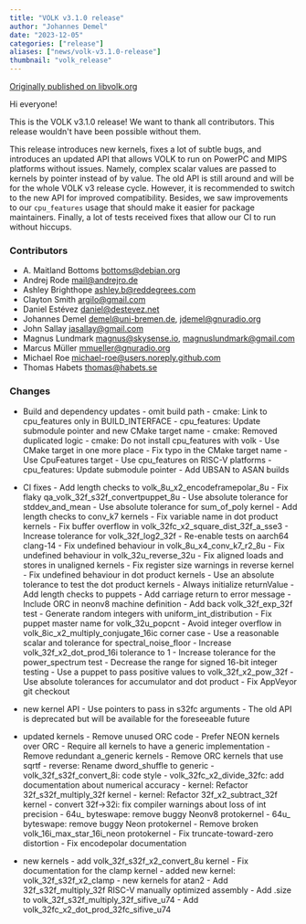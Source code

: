 ```yaml
---
title: "VOLK v3.1.0 release"
author: "Johannes Demel"
date: "2023-12-05"
categories: ["release"]
aliases: ["news/volk-v3.1.0-release"]
thumbnail: "volk_release"
---
```


[Originally published on libvolk.org](https://www.libvolk.org/release-v310.html)

Hi everyone!

This is the VOLK v3.1.0 release! We want to thank all contributors. This release wouldn't have been possible without them.

This release introduces new kernels, fixes a lot of subtle bugs, and introduces an updated API that allows VOLK to run on PowerPC and MIPS platforms without issues. Namely, complex scalar values are passed to kernels by pointer instead of by value. The old API is still around and will be for the whole VOLK v3 release cycle. However, it is recommended to switch to the new API for improved compatibility. Besides, we saw improvements to our `cpu_features` usage that should make it easier for package maintainers. Finally, a lot of tests received fixes that allow our CI to run without hiccups.

### Contributors

* A. Maitland Bottoms <bottoms@debian.org>
* Andrej Rode <mail@andrejro.de>
* Ashley Brighthope <ashley.b@reddegrees.com>
* Clayton Smith <argilo@gmail.com>
* Daniel Estévez <daniel@destevez.net>
* Johannes Demel <demel@uni-bremen.de>, <jdemel@gnuradio.org>
* John Sallay <jasallay@gmail.com>
* Magnus Lundmark <magnus@skysense.io>, <magnuslundmark@gmail.com>
* Marcus Müller <mmueller@gnuradio.org>
* Michael Roe <michael-roe@users.noreply.github.com>
* Thomas Habets <thomas@habets.se>


### Changes

- Build and dependency updates
      - omit build path
      - cmake: Link to cpu_features only in BUILD_INTERFACE
      - cpu_features: Update submodule pointer and new CMake target name
      - cmake: Removed duplicated logic
      - cmake: Do not install cpu_features with volk
      - Use CMake target in one more place
      - Fix typo in the CMake target name
      - Use CpuFeatures target
      - Use cpu_features on RISC-V platforms
      - cpu_features: Update submodule pointer
      - Add UBSAN to ASAN builds

- CI fixes
      - Add length checks to volk_8u_x2_encodeframepolar_8u
      - Fix flaky qa_volk_32f_s32f_convertpuppet_8u
      - Use absolute tolerance for stddev_and_mean
      - Use absolute tolerance for sum_of_poly kernel
      - Add length checks to conv_k7 kernels
      - Fix variable name in dot product kernels
      - Fix buffer overflow in volk_32fc_x2_square_dist_32f_a_sse3
      - Increase tolerance for volk_32f_log2_32f
      - Re-enable tests on aarch64 clang-14
      - Fix undefined behaviour in volk_8u_x4_conv_k7_r2_8u
      - Fix undefined behaviour in volk_32u_reverse_32u
      - Fix aligned loads and stores in unaligned kernels
      - Fix register size warnings in reverse kernel
      - Fix undefined behaviour in dot product kernels
      - Use an absolute tolerance to test the dot product kernels
      - Always initialize returnValue
      - Add length checks to puppets
      - Add carriage return to error message
      - Include ORC in neonv8 machine definition
      - Add back volk_32f_exp_32f test
      - Generate random integers with uniform_int_distribution
      - Fix puppet master name for volk_32u_popcnt
      - Avoid integer overflow in volk_8ic_x2_multiply_conjugate_16ic corner case
      - Use a reasonable scalar and tolerance for spectral_noise_floor
      - Increase volk_32f_x2_dot_prod_16i tolerance to 1
      - Increase tolerance for the power_spectrum test
      - Decrease the range for signed 16-bit integer testing
      - Use a puppet to pass positive values to volk_32f_x2_pow_32f
      - Use absolute tolerances for accumulator and dot product
      - Fix AppVeyor git checkout

- new kernel API
      - Use pointers to pass in s32fc arguments
        - The old API is deprecated but will be available for the foreseeable future

- updated kernels
      - Remove unused ORC code
      - Prefer NEON kernels over ORC
      - Require all kernels to have a generic implementation
      - Remove redundant a_generic kernels
      - Remove ORC kernels that use sqrtf
      - reverse: Rename dword_shuffle to generic
      - volk_32f_s32f_convert_8i: code style
      - volk_32fc_x2_divide_32fc: add documentation about numerical accuracy
      - kernel: Refactor 32f_s32f_multiply_32f kernel
      - kernel: Refactor 32f_x2_subtract_32f kernel
      - convert 32f->32i: fix compiler warnings about loss of int precision
      - 64u_ byteswape: remove buggy Neonv8 protokernel
      - 64u_ byteswape: remove buggy Neon protokernel
      - Remove broken volk_16i_max_star_16i_neon protokernel
      - Fix truncate-toward-zero distortion
      - Fix encodepolar documentation

- new kernels
      - add volk_32f_s32f_x2_convert_8u kernel
      - Fix documentation for the clamp kernel
      - added new kernel: volk_32f_s32f_x2_clamp
      - new kernels for atan2
      - Add 32f_s32f_multiply_32f RISC-V manually optimized assembly
      - Add .size to volk_32f_s32f_multiply_32f_sifive_u74
      - Add volk_32fc_x2_dot_prod_32fc_sifive_u74
